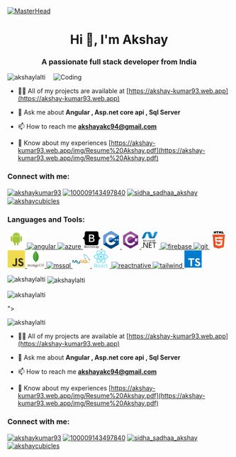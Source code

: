 [![MasterHead](https://user-images.githubusercontent.com/74038190/241765440-80728820-e06b-4f96-9c9e-9df46f0cc0a5.gif
)](https://akshay-kumar93.web.app/)

<h1 align="center">Hi 👋, I'm Akshay</h1>
<h3 align="center">A passionate full stack developer from India</h3>
<img  align="right" alt="Coding" width="400" src="https://cdn.dribbble.com/users/1162077/screenshots/3848914/programmer.gif">

<p align="left"> <img src="https://komarev.com/ghpvc/?username=akshaylalti&label=Profile%20views&color=0e75b6&style=flat" alt="akshaylalti" /> </p>

- 👨‍💻 All of my projects are available at [https://akshay-kumar93.web.app](https://akshay-kumar93.web.app)

- 💬 Ask me about **Angular , Asp.net core api , Sql Server**

- 📫 How to reach me **akshayakc94@gmail.com**

- 📄 Know about my experiences [https://akshay-kumar93.web.app/img/Resume%20Akshay.pdf](https://akshay-kumar93.web.app/img/Resume%20Akshay.pdf)

<h3 align="left">Connect with me:</h3>
<p align="left">
<a href="https://linkedin.com/in/akshaykumar93" target="blank"><img align="center" src="https://raw.githubusercontent.com/rahuldkjain/github-profile-readme-generator/master/src/images/icons/Social/linked-in-alt.svg" alt="akshaykumar93" height="30" width="40" /></a>
<a href="https://fb.com/100009143497840" target="blank"><img align="center" src="https://raw.githubusercontent.com/rahuldkjain/github-profile-readme-generator/master/src/images/icons/Social/facebook.svg" alt="100009143497840" height="30" width="40" /></a>
<a href="https://instagram.com/sidha_sadhaa_akshay" target="blank"><img align="center" src="https://raw.githubusercontent.com/rahuldkjain/github-profile-readme-generator/master/src/images/icons/Social/instagram.svg" alt="sidha_sadhaa_akshay" height="30" width="40" /></a>
<a href="https://www.leetcode.com/akshaycubicles" target="blank"><img align="center" src="https://raw.githubusercontent.com/rahuldkjain/github-profile-readme-generator/master/src/images/icons/Social/leet-code.svg" alt="akshaycubicles" height="30" width="40" /></a>
</p>

<h3 align="left">Languages and Tools:</h3>
<p align="left"> <a href="https://developer.android.com" target="_blank" rel="noreferrer"> <img src="https://raw.githubusercontent.com/devicons/devicon/master/icons/android/android-original-wordmark.svg" alt="android" width="40" height="40"/> </a> <a href="https://angular.io" target="_blank" rel="noreferrer"> <img src="https://angular.io/assets/images/logos/angular/angular.svg" alt="angular" width="40" height="40"/> </a> <a href="https://azure.microsoft.com/en-in/" target="_blank" rel="noreferrer"> <img src="https://www.vectorlogo.zone/logos/microsoft_azure/microsoft_azure-icon.svg" alt="azure" width="40" height="40"/> </a> <a href="https://getbootstrap.com" target="_blank" rel="noreferrer"> <img src="https://raw.githubusercontent.com/devicons/devicon/master/icons/bootstrap/bootstrap-plain-wordmark.svg" alt="bootstrap" width="40" height="40"/> </a> <a href="https://www.w3schools.com/cpp/" target="_blank" rel="noreferrer"> <img src="https://raw.githubusercontent.com/devicons/devicon/master/icons/cplusplus/cplusplus-original.svg" alt="cplusplus" width="40" height="40"/> </a> <a href="https://www.w3schools.com/cs/" target="_blank" rel="noreferrer"> <img src="https://raw.githubusercontent.com/devicons/devicon/master/icons/csharp/csharp-original.svg" alt="csharp" width="40" height="40"/> </a> <a href="https://dotnet.microsoft.com/" target="_blank" rel="noreferrer"> <img src="https://raw.githubusercontent.com/devicons/devicon/master/icons/dot-net/dot-net-original-wordmark.svg" alt="dotnet" width="40" height="40"/> </a> <a href="https://firebase.google.com/" target="_blank" rel="noreferrer"> <img src="https://www.vectorlogo.zone/logos/firebase/firebase-icon.svg" alt="firebase" width="40" height="40"/> </a> <a href="https://git-scm.com/" target="_blank" rel="noreferrer"> <img src="https://www.vectorlogo.zone/logos/git-scm/git-scm-icon.svg" alt="git" width="40" height="40"/> </a> <a href="https://www.w3.org/html/" target="_blank" rel="noreferrer"> <img src="https://raw.githubusercontent.com/devicons/devicon/master/icons/html5/html5-original-wordmark.svg" alt="html5" width="40" height="40"/> </a> <a href="https://developer.mozilla.org/en-US/docs/Web/JavaScript" target="_blank" rel="noreferrer"> <img src="https://raw.githubusercontent.com/devicons/devicon/master/icons/javascript/javascript-original.svg" alt="javascript" width="40" height="40"/> </a> <a href="https://www.mongodb.com/" target="_blank" rel="noreferrer"> <img src="https://raw.githubusercontent.com/devicons/devicon/master/icons/mongodb/mongodb-original-wordmark.svg" alt="mongodb" width="40" height="40"/> </a> <a href="https://www.microsoft.com/en-us/sql-server" target="_blank" rel="noreferrer"> <img src="https://www.svgrepo.com/show/303229/microsoft-sql-server-logo.svg" alt="mssql" width="40" height="40"/> </a> <a href="https://www.mysql.com/" target="_blank" rel="noreferrer"> <img src="https://raw.githubusercontent.com/devicons/devicon/master/icons/mysql/mysql-original-wordmark.svg" alt="mysql" width="40" height="40"/> </a> <a href="https://reactjs.org/" target="_blank" rel="noreferrer"> <img src="https://raw.githubusercontent.com/devicons/devicon/master/icons/react/react-original-wordmark.svg" alt="react" width="40" height="40"/> </a> <a href="https://reactnative.dev/" target="_blank" rel="noreferrer"> <img src="https://reactnative.dev/img/header_logo.svg" alt="reactnative" width="40" height="40"/> </a> <a href="https://tailwindcss.com/" target="_blank" rel="noreferrer"> <img src="https://www.vectorlogo.zone/logos/tailwindcss/tailwindcss-icon.svg" alt="tailwind" width="40" height="40"/> </a> <a href="https://www.typescriptlang.org/" target="_blank" rel="noreferrer"> <img src="https://raw.githubusercontent.com/devicons/devicon/master/icons/typescript/typescript-original.svg" alt="typescript" width="40" height="40"/> </a> </p>

<p><img align="left" src="https://github-readme-stats.vercel.app/api/top-langs?username=akshaylalti&show_icons=true&locale=en&layout=compact" alt="akshaylalti" /></p>

<p>&nbsp;<img align="center" src="https://github-readme-stats.vercel.app/api?username=akshaylalti&show_icons=true&locale=en" alt="akshaylalti" /></p>

<p><img align="center" src="https://github-readme-streak-stats.herokuapp.com/?user=akshaylalti&" alt="akshaylalti" /></p>
">
<p align="left"> <img src="https://komarev.com/ghpvc/?username=akshaylalti&label=Profile%20views&color=0e75b6&style=flat" alt="akshaylalti" /> </p>

- 👨‍💻 All of my projects are available at [https://akshay-kumar93.web.app](https://akshay-kumar93.web.app)

- 💬 Ask me about **Angular , Asp.net core api , Sql Server**

- 📫 How to reach me **akshayakc94@gmail.com**

- 📄 Know about my experiences [https://akshay-kumar93.web.app/img/Resume%20Akshay.pdf](https://akshay-kumar93.web.app/img/Resume%20Akshay.pdf)

<h3 align="left">Connect with me:</h3>
<p align="left">
<a href="https://linkedin.com/in/akshaykumar93" target="blank"><img align="center" src="https://raw.githubusercontent.com/rahuldkjain/github-profile-readme-generator/master/src/images/icons/Social/linked-in-alt.svg" alt="akshaykumar93" height="30" width="40" /></a>
<a href="https://fb.com/100009143497840" target="blank"><img align="center" src="https://raw.githubusercontent.com/rahuldkjain/github-profile-readme-generator/master/src/images/icons/Social/facebook.svg" alt="100009143497840" height="30" width="40" /></a>
<a href="https://instagram.com/sidha_sadhaa_akshay" target="blank"><img align="center" src="https://raw.githubusercontent.com/rahuldkjain/github-profile-readme-generator/master/src/images/icons/Social/instagram.svg" alt="sidha_sadhaa_akshay" height="30" width="40" /></a>
<a href="https://www.leetcode.com/akshaycubicles" target="blank"><img align="center" src="https://raw.githubusercontent.com/rahuldkjain/github-profile-readme-generator/master/src/images/icons/Social/leet-code.svg" alt="akshaycubicles" height="30" width="40" /></a>
</p>


